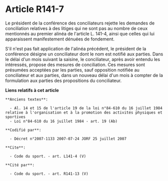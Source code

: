 # Article R141-7

Le président de la conférence des conciliateurs rejette les demandes de conciliation relatives à des litiges qui ne sont pas
au nombre de ceux mentionnés au premier alinéa de l'article L. 141-4, ainsi que celles qui lui apparaissent manifestement
dénuées de fondement.

S'il n'est pas fait application de l'alinéa précédent, le président de la conférence désigne un conciliateur dont le nom est
notifié aux parties. Dans le délai d'un mois suivant la saisine, le conciliateur, après avoir entendu les intéressés, propose
des mesures de conciliation. Ces mesures sont présumées acceptées par les parties, sauf opposition notifiée au conciliateur
et aux parties, dans un nouveau délai d'un mois à compter de la formulation aux parties des propositions du conciliateur.

**Liens relatifs à cet article**

	**Anciens textes**:

	  - Al. 14 et 15 de l'article 19 de la loi n°84-610 du 16 juillet 1984 relative à l'organisation et à la promotion des activités physiques et sportives
	  - Loi n°84-610 du 16 juillet 1984 - art. 19 (Ab)

	**Codifié par**:

	  - Décret n°2007-1133 2007-07-24 JORF 25 juillet 2007

	**Cite**:

	  - Code du sport. - art. L141-4 (V)

	**Cité par**:

	  - Code du sport. - art. R141-13 (V)
